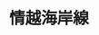 ---
title:          情越海岸線
slug:           sbh

names:
  english:      Slow Boat Hone
  previous:
genre:          時裝
episodes:       25
broadcast:
  start:        2013-05-13
  end:          2013-06-14
producer:       梁材遠
starring:       黃浩然、陳展鵬、陳茵媺、<mark>李施嬅</mark>、姚子羚、楊明、樂瞳
synopsis:       張寶生（黃浩然）志大才疏，弄致父親張勝妹經營的海鮮酒家倒閉結業，電視台女導演鄭抱抱（陳茵媺）義字當頭，與他並肩作戰，當寶生撞船骨折不良於行，抱抱也甘願為他推輪椅。郭希雯（李施嬅）放棄自己事業回長洲，幫助母親葉泳珊打理度假屋，原來希雯聯同外人暗中發展酒店王國計劃，並意圖與寶生發生關係，設法氣走抱抱，希雯所為被初戀情人程禮榮（陳展鵬）看在眼內，令禮榮無法忍受，與抱抱同病相憐，抱抱準備放棄尋找自己身世回美國，誰料度假屋的收購行動突然出現逆轉。
role:           lead

characters:
  -
    fullname:       郭希雯（Heidi）
    age:            28
    identity:       小旅館行政總裁
    appearance:     2-25
    personality:    年輕時清純脫俗，是中學時代的女神，但家道中落後變得極具野心。受盡挫折後，回到長洲，又變回那純真少女，其後卻再受權利引誘，重拾陰暗性格，再度背叛愛情、親情、友情……
    background:     希雯於中學年代與張寶生、程禮榮、陳滿基（楊明）是同學。希雯對文武雙全的禮榮早生情愫，還與他相戀。後來希雯父親身亡，幸得母親葉詠珊（謝雪心）獨力供書教學，終使希雯成材。<br>希雯學成後在商界打滾，開始看不起就讀醫科的程禮榮，還利用富二代周啟華（鄧健泓）的關係脈絡上位，惟啟華不敢得罪未婚妻，只好揮斬情絲。希雯頓時一無所有，結果只能返回長洲投靠母親。
    happenings:     希雯回到長洲後洗盡鉛華，和母親修補關係，同時在禮榮重新追求下，二人愛火重燃。另外，希雯見舊式渡假屋無利可圖，遂遊說母親將渡假屋轉型做歐陸式渡假小旅館，希望在長洲發展個人的事業小王國。<br>希雯開辦小旅館踏上軌道，表現有聲有色，並與禮榮舊情復熾，本已將心安定下來留在長洲，奈何有天啟華來到長洲後，一切出現改變。啟華帶來一個更宏大的計劃，收購長洲沿海土地，建立其酒店王國，這個計劃重燃起郭希雯自己本身的事業心，為了幫助家人謀求最大的利益，郭希雯毅然與周啟華再度合作。禮榮這時察覺希雯有所變化，明查暗訪之下發現希雯真相，傷心不已。<br>希雯得知村屋業權持有人竟然就是寶生的戀人鄭抱抱。希雯求詠珊不要歸還業權，同時暗中計算逆權侵佔所需的時間，詠珊覺得此舉有欠公允，母女再為利益問題而關係惡化。希雯以重建家族海鮮酒家為由，利誘寶生合作，但交換條件是要寶生瞞騙抱抱，助希雯成功逆權侵佔屬於抱抱的物業……
---